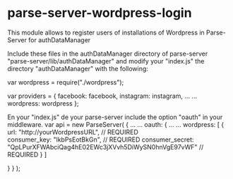 # parse-server-wordpress-login
This module allows to register users of installations of Wordpress in Parse-Server for authDataManager

Include these files in the authDataManager directory of parse-server "parse-server/lib/authDataManager" and modify your "index.js" the directory "authDataManager" with the following:

var wordpress = require("./wordpress");

var providers = {
  facebook: facebook,
  instagram: instagram,
  ...
  ...
    wordpress: wordpress
};


En your "index.js" de your parse-server include the option "oauth" in your middleware.
var api = new ParseServer(
{ 
  ...
  ...
  oauth: {
   ...
   ...
   wordpress: [
			{
				url: "http://yourWordpressURL",	// REQUIRED		
				consumer_key: "lkbPsEotBkGn", // REQUIRED
				consumer_secret: "QpLPurXFWAbciQag4hE02EWc3jXVvh5DiWySN0hnVgE97vWF" // REQUIRED
			}
		]

  }
}
);



